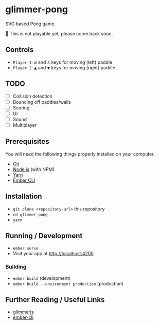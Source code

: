 # glimmer-pong

SVG based Pong game.

:construction: This is not playable yet, please come back soon.

## Controls

- `Player 1`: <kbd>w</kbd> and <kbd>s</kbd> keys for moving (left) paddle
- `Player 2`: <kbd>▲</kbd> and <kbd>▼</kbd> keys for moving (right) paddle


## TODO

- [ ] Collision detection
- [ ] Bouncing off paddles/walls
- [ ] Scoring
- [ ] UI
- [ ] Sound
- [ ] Multiplayer

## Prerequisites

You will need the following things properly installed on your computer.

* [Git](https://git-scm.com/)
* [Node.js](https://nodejs.org/) (with NPM)
* [Yarn](https://yarnpkg.com/en/)
* [Ember CLI](https://ember-cli.com/)

## Installation

* `git clone <repository-url>` this repository
* `cd glimmer-pong`
* `yarn`

## Running / Development

* `ember serve`
* Visit your app at [http://localhost:4200](http://localhost:4200).

### Building

* `ember build` (development)
* `ember build --environment production` (production)

## Further Reading / Useful Links

* [glimmerjs](http://github.com/tildeio/glimmer/)
* [ember-cli](https://ember-cli.com/)
